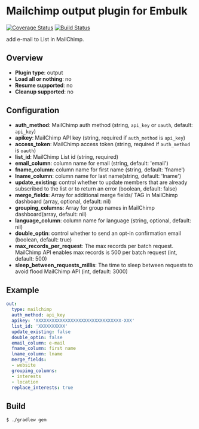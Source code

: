 # Mailchimp output plugin for Embulk
[![Coverage Status](https://coveralls.io/repos/treasure-data/embulk-output-mailchimp/badge.svg?branch=master&service=github)](https://coveralls.io/github/treasure-data/embulk-output-mailchimp?branch=master)
[![Build Status](https://travis-ci.org/treasure-data/embulk-output-mailchimp.svg)](https://travis-ci.org/treasure-data/embulk-output-mailchimp?branch=master)

add e-mail to List in MailChimp.

## Overview

* **Plugin type**: output
* **Load all or nothing**: no
* **Resume supported**: no
* **Cleanup supported**: no

## Configuration

- **auth_method**: MailChimp auth method (string, `api_key` or `oauth`, default: `api_key`)
- **apikey**: MailChimp API key (string, required if `auth_method` is `api_key`)
- **access_token**: MailChimp access token (string, required if `auth_method` is `oauth`)
- **list_id**: MailChimp List id (string, required)
- **email_column**: column name for email (string, default: 'email')
- **fname_column**: column name for first name (string, default: 'fname')
- **lname_column**: column name for last name(string, default: 'lname')
- **update_existing**: control whether to update members that are already subscribed to the list or to return an error (boolean, default: false)
- **merge_fields**: Array for additional merge fields/ TAG in MailChimp dashboard (array, optional, default: nil)
- **grouping_columns**: Array for group names in MailChimp dashboard(array, default: nil)
- **language_column**: column name for language (string, optional, default: nil)
- **double_optin**: control whether to send an opt-in confirmation email (boolean, default: true)
- **max_records_per_request**: The max records per batch request. MailChimp API enables max records is 500 per batch request (int, default: 500)
- **sleep_between_requests_millis**: The time to sleep between requests to avoid flood MailChimp API (int, default: 3000)

## Example

```yaml
out:
  type: mailchimp
  auth_method: api_key
  apikey: 'XXXXXXXXXXXXXXXXXXXXXXXXXXXXXXXX-XXX'
  list_id: 'XXXXXXXXXX'
  update_existing: false
  double_optin: false
  email_column: e-mail
  fname_column: first name
  lname_column: lname
  merge_fields:
  - website
  grouping_columns:
  - interests
  - location
  replace_interests: true
```

## Build

```
$ ./gradlew gem
```
